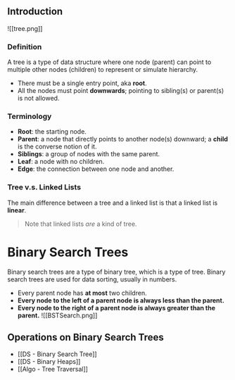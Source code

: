 ## Introduction
![[tree.png]]

### Definition
A tree is a type of data structure where one node (parent) can point to multiple other nodes (children) to represent or simulate hierarchy. 
- There must be a single entry point, aka **root**.
- All the nodes must point **downwards**; pointing to sibling(s) or parent(s) is not allowed.

### Terminology
- **Root**: the starting node.
- **Parent**: a node that directly points to another node(s) downward; a **child** is the converse notion of it.
- **Siblings**: a group of nodes with the same parent.
- **Leaf**: a node with no children.
- **Edge**: the connection between one node and another.

### Tree v.s. Linked Lists
The main difference between a tree and a linked list is that a linked list is **linear**.
> Note that linked lists *are* a kind of tree.

# Binary Search Trees
Binary search trees are a type of binary tree, which is a type of tree.
Binary search trees are used for data sorting, usually in numbers.
- Every parent node has **at most** two children.
- **Every node to the left of a parent node is always less than the parent.**
- **Every node to the right of a parent node is always greater than the parent.**
![[BSTSearch.png]]


## Operations on Binary Search Trees
- [[DS - Binary Search Tree]]
- [[DS - Binary Heaps]]
- [[Algo - Tree Traversal]]
